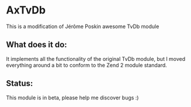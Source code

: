AxTvDb
====

This is a modification of Jérôme Poskin awesome TvDb module

What does it do:
----------------

It implements all the functionality of the original TvDb module, but I moved everything around a bit to conform to the Zend 2 module standard.

Status:
-------
This module is in beta, please help me discover bugs :)
